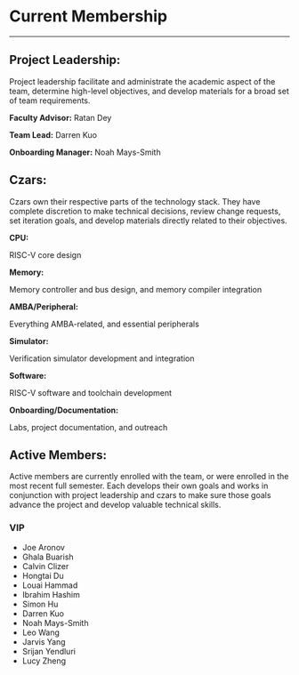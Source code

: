 # Current Membership

---

## Project Leadership:

Project leadership facilitate and administrate the academic aspect of the team,
determine high-level objectives, and develop materials for a broad set of
team requirements.

**Faculty Advisor:** Ratan Dey

**Team Lead:** Darren Kuo

**Onboarding Manager:** Noah Mays-Smith

## Czars:

Czars own their respective parts of the technology stack. They have complete
discretion to make technical decisions, review change requests, set iteration
goals, and develop materials directly related to their objectives.

**CPU:** 

RISC-V core design

**Memory:**

Memory controller and bus design, and memory compiler integration

**AMBA/Peripheral:** 

Everything AMBA-related, and essential peripherals

**Simulator:**

Verification simulator development and integration

**Software:**

RISC-V software and toolchain development

**Onboarding/Documentation:** 

Labs, project documentation, and outreach

## Active Members:

Active members are currently enrolled with the team, or were enrolled in the
most recent full semester. Each develops their own goals and works in
conjunction with project leadership and czars to make sure those goals advance
the project and develop valuable technical skills.

### VIP

  * Joe Aronov
  * Ghala Buarish
  * Calvin Clizer
  * Hongtai Du
  * Louai Hammad
  * Ibrahim Hashim
  * Simon Hu
  * Darren Kuo
  * Noah Mays-Smith
  * Leo Wang
  * Jarvis Yang
  * Srijan Yendluri
  * Lucy Zheng
